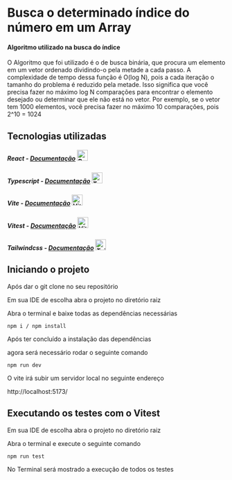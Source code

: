 # Busca o determinado índice do número em um Array

#### Algoritmo utilizado na busca do índice

O Algoritmo que foi utilizado é o de busca binária, que procura um elemento em um vetor ordenado
dividindo-o pela metade a cada passo. A complexidade de tempo dessa função é O(log N),
pois a cada iteração o tamanho do problema é reduzido pela metade.
Isso significa que você precisa fazer no máximo log N comparações para encontrar o elemento desejado ou determinar que ele não está no vetor.
Por exemplo, se o vetor tem 1000 elementos, você precisa fazer no máximo 10 comparações, pois 2^10 = 1024

## Tecnologias utilizadas

##### React - [Documentação](https://react.dev/learn) <img src="https://cdn.iconscout.com/icon/free/png-256/free-react-1-282599.png" alt="React" width="25"/>

##### Typescript - [Documentação](https://www.typescriptlang.org/docs/) <img src="https://upload.wikimedia.org/wikipedia/commons/thumb/4/4c/Typescript_logo_2020.svg/2048px-Typescript_logo_2020.svg.png" alt="Typescript" width="25"/>

##### Vite - [Documentação](https://vitejs.dev/guide/) <img src="https://pt.vitejs.dev/logo.svg" alt="Vite" width="25"/>

##### Vitest - [Documentação](https://vitest.dev/guide/) <img src="https://user-images.githubusercontent.com/11247099/145112184-a9ff6727-661c-439d-9ada-963124a281f7.png" alt="Vitest" width="25"/>

##### Tailwindcss - [Documentação](https://v2.tailwindcss.com/docs) <img src="https://picperf.io/https://laravelnews.s3.amazonaws.com/images/tailwindcss-1633184775.jpg" alt="Tailwindcss" width="25"/>

## Iniciando o projeto

Após dar o git clone no seu repositório

Em sua IDE de escolha abra o projeto no diretório raiz

Abra o terminal e baixe todas as dependências necessárias

```
npm i / npm install
```

Após ter concluído a instalação das dependências

agora será necessário rodar o seguinte comando

```
npm run dev
```

O vite irá subir um servidor local no seguinte endereço

http://localhost:5173/

## Executando os testes com o Vitest

Em sua IDE de escolha abra o projeto no diretório raiz

Abra o terminal e execute o seguinte comando

```
npm run test
```

No Terminal será mostrado a execução de todos os testes
